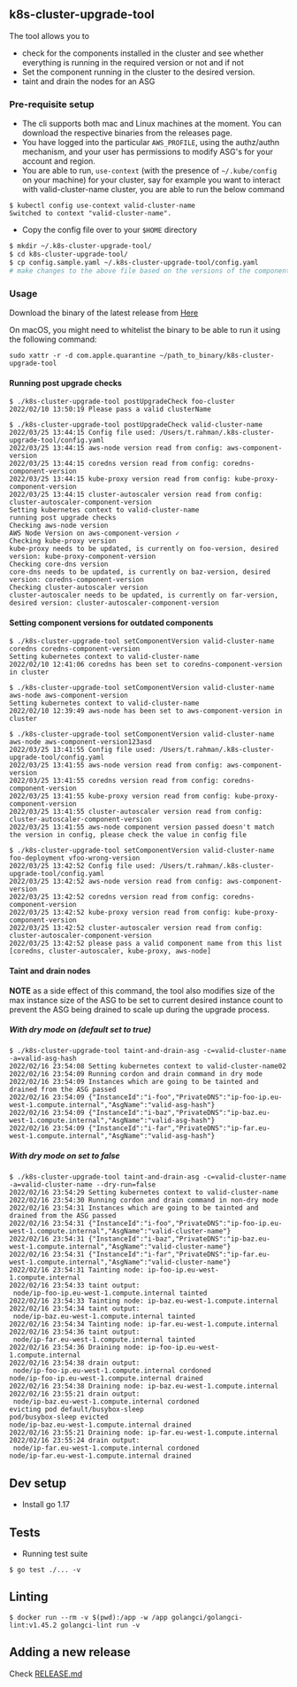 ## k8s-cluster-upgrade-tool

The tool allows you to 
- check for the components installed in the cluster and see whether everything is running in the required version or not and if not
- Set the component running in the cluster to the desired version.
- taint and drain the nodes for an ASG

### Pre-requisite setup

- The cli supports both mac and Linux machines at the moment. You can download the respective binaries from the releases page.
- You have logged into the particular `AWS_PROFILE`, using the authz/authn mechanism, and your user has permissions to modify ASG's for your account and region.
- You are able to run, `use-context` (with the presence of `~/.kube/config` on your machine) for your cluster, say for example you want to interact with valid-cluster-name cluster, you are able to run the below command

```
$ kubectl config use-context valid-cluster-name
Switched to context "valid-cluster-name".
```
- Copy the config file over to your `$HOME` directory
```sh
$ mkdir ~/.k8s-cluster-upgrade-tool/
$ cd k8s-cluster-upgrade-tool/
$ cp config.sample.yaml ~/.k8s-cluster-upgrade-tool/config.yaml
# make changes to the above file based on the versions of the components you want to check for the cluster
```

### Usage

Download the binary of the latest release from [Here](https://github.com/deliveryhero/k8s-cluster-upgrade-tool/releases)

On macOS, you might need to whitelist the binary to be able to run it using the following command:

```
sudo xattr -r -d com.apple.quarantine ~/path_to_binary/k8s-cluster-upgrade-tool
```

#### Running post upgrade checks

```
$ ./k8s-cluster-upgrade-tool postUpgradeCheck foo-cluster
2022/02/10 13:50:19 Please pass a valid clusterName

$ ./k8s-cluster-upgrade-tool postUpgradeCheck valid-cluster-name
2022/03/25 13:44:15 Config file used: /Users/t.rahman/.k8s-cluster-upgrade-tool/config.yaml
2022/03/25 13:44:15 aws-node version read from config: aws-component-version
2022/03/25 13:44:15 coredns version read from config: coredns-component-version
2022/03/25 13:44:15 kube-proxy version read from config: kube-proxy-component-version
2022/03/25 13:44:15 cluster-autoscaler version read from config: cluster-autoscaler-component-version
Setting kubernetes context to valid-cluster-name
running post upgrade checks
Checking aws-node version
AWS Node Version on aws-component-version ✓
Checking kube-proxy version
kube-proxy needs to be updated, is currently on foo-version, desired version: kube-proxy-component-version
Checking core-dns version
core-dns needs to be updated, is currently on baz-version, desired version: coredns-component-version
Checking cluster-autoscaler version
cluster-autoscaler needs to be updated, is currently on far-version, desired version: cluster-autoscaler-component-version
```

#### Setting component versions for outdated components
```
$ ./k8s-cluster-upgrade-tool setComponentVersion valid-cluster-name coredns coredns-component-version 
Setting kubernetes context to valid-cluster-name
2022/02/10 12:41:06 coredns has been set to coredns-component-version in cluster

$ ./k8s-cluster-upgrade-tool setComponentVersion valid-cluster-name aws-node aws-component-version
Setting kubernetes context to valid-cluster-name
2022/02/10 12:39:49 aws-node has been set to aws-component-version in cluster

$ ./k8s-cluster-upgrade-tool setComponentVersion valid-cluster-name aws-node aws-component-version123asd
2022/03/25 13:41:55 Config file used: /Users/t.rahman/.k8s-cluster-upgrade-tool/config.yaml
2022/03/25 13:41:55 aws-node version read from config: aws-component-version
2022/03/25 13:41:55 coredns version read from config: coredns-component-version
2022/03/25 13:41:55 kube-proxy version read from config: kube-proxy-component-version
2022/03/25 13:41:55 cluster-autoscaler version read from config: cluster-autoscaler-component-version
2022/03/25 13:41:55 aws-node component version passed doesn't match the version in config, please check the value in config file

$ ./k8s-cluster-upgrade-tool setComponentVersion valid-cluster-name foo-deployment vfoo-wrong-version
2022/03/25 13:42:52 Config file used: /Users/t.rahman/.k8s-cluster-upgrade-tool/config.yaml
2022/03/25 13:42:52 aws-node version read from config: aws-component-version
2022/03/25 13:42:52 coredns version read from config: coredns-component-version
2022/03/25 13:42:52 kube-proxy version read from config: kube-proxy-component-version
2022/03/25 13:42:52 cluster-autoscaler version read from config: cluster-autoscaler-component-version
2022/03/25 13:42:52 please pass a valid component name from this list [coredns, cluster-autoscaler, kube-proxy, aws-node]
```

#### Taint and drain nodes

**NOTE** as a side effect of this command, the tool also modifies size of the max instance size of the ASG to be set to current desired instance count to prevent the ASG being drained to scale up during the upgrade process.

##### With dry mode on (default set to true)

```
$ ./k8s-cluster-upgrade-tool taint-and-drain-asg -c=valid-cluster-name -a=valid-asg-hash
2022/02/16 23:54:08 Setting kubernetes context to valid-cluster-name02
2022/02/16 23:54:09 Running cordon and drain command in dry mode
2022/02/16 23:54:09 Instances which are going to be tainted and drained from the ASG passed
2022/02/16 23:54:09 {"InstanceId":"i-foo","PrivateDNS":"ip-foo-ip.eu-west-1.compute.internal","AsgName":"valid-asg-hash"}
2022/02/16 23:54:09 {"InstanceId":"i-baz","PrivateDNS":"ip-baz.eu-west-1.compute.internal","AsgName":"valid-asg-hash"}
2022/02/16 23:54:09 {"InstanceId":"i-far","PrivateDNS":"ip-far.eu-west-1.compute.internal","AsgName":"valid-asg-hash"}
```

##### With dry mode on set to false

```
$ ./k8s-cluster-upgrade-tool taint-and-drain-asg -c=valid-cluster-name -a=valid-cluster-name --dry-run=false
2022/02/16 23:54:29 Setting kubernetes context to valid-cluster-name
2022/02/16 23:54:30 Running cordon and drain command in non-dry mode
2022/02/16 23:54:31 Instances which are going to be tainted and drained from the ASG passed
2022/02/16 23:54:31 {"InstanceId":"i-foo","PrivateDNS":"ip-foo-ip.eu-west-1.compute.internal","AsgName":"valid-cluster-name"}
2022/02/16 23:54:31 {"InstanceId":"i-baz","PrivateDNS":"ip-baz.eu-west-1.compute.internal","AsgName":"valid-cluster-name"}
2022/02/16 23:54:31 {"InstanceId":"i-far","PrivateDNS":"ip-far.eu-west-1.compute.internal","AsgName":"valid-cluster-name"}
2022/02/16 23:54:31 Tainting node: ip-foo-ip.eu-west-1.compute.internal
2022/02/16 23:54:33 taint output:
 node/ip-foo-ip.eu-west-1.compute.internal tainted
2022/02/16 23:54:33 Tainting node: ip-baz.eu-west-1.compute.internal
2022/02/16 23:54:34 taint output:
 node/ip-baz.eu-west-1.compute.internal tainted
2022/02/16 23:54:34 Tainting node: ip-far.eu-west-1.compute.internal
2022/02/16 23:54:36 taint output:
 node/ip-far.eu-west-1.compute.internal tainted
2022/02/16 23:54:36 Draining node: ip-foo-ip.eu-west-1.compute.internal
2022/02/16 23:54:38 drain output:
 node/ip-foo-ip.eu-west-1.compute.internal cordoned
node/ip-foo-ip.eu-west-1.compute.internal drained
2022/02/16 23:54:38 Draining node: ip-baz.eu-west-1.compute.internal
2022/02/16 23:55:21 drain output:
 node/ip-baz.eu-west-1.compute.internal cordoned
evicting pod default/busybox-sleep
pod/busybox-sleep evicted
node/ip-baz.eu-west-1.compute.internal drained
2022/02/16 23:55:21 Draining node: ip-far.eu-west-1.compute.internal
2022/02/16 23:55:24 drain output:
 node/ip-far.eu-west-1.compute.internal cordoned
node/ip-far.eu-west-1.compute.internal drained
```

## Dev setup

- Install go 1.17

## Tests

- Running test suite
```
$ go test ./... -v
```

## Linting

```
$ docker run --rm -v $(pwd):/app -w /app golangci/golangci-lint:v1.45.2 golangci-lint run -v
```

## Adding a new release

Check [RELEASE.md](https://github.com/deliveryhero/k8s-cluster-upgrade-tool/tree/master/docs/RELEASE.md)
